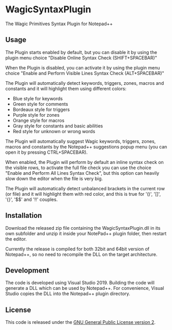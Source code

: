 # WagicSyntaxPlugin
The Wagic Primitives Syntax Plugin for Notepad++

## Usage
The Plugin starts enabled by default, but you can disable it by using the plugin menu choice "Disable Online Syntax Check (SHIFT+SPACEBAR)"

When the Plugin is disabled, you can activate it by using the plugin menu choice "Enable and Perform Visible Lines Syntax Check (ALT+SPACEBAR)"

The Plugin will automatically detect keywords, triggers, zones, macros and constants and it will highlight them using different colors:
- Blue style for keywords
- Green style for comments
- Bordeaux style for triggers
- Purple style for zones
- Orange style for macros
- Gray style for constants and basic abilities
- Red style for unknown or wrong words

The Plugin will automatically suggest Wagic keywords, triggers, zones, macros and constants by the Notepad++ suggestions popup menu (you can open it by pressing CTRL+SPACEBAR).

When enabled, the Plugin will perform by default an inline syntax check on the visible rows, to activate the full file check you can use the choice "Enable and Perform All Lines Syntax Check", but this option can heavily slow down the editor when the file is very big.

The Plugin will automatically detect unbalanced brackets in the current row (or file) and it will highlight them with red color, and this is true for '()', '[]', '{}', '$$' and '!!' couples.

## Installation
Download the released zip file containing the WagicSyntaxPlugin.dll in its own subfolder and unzip it inside your NotePad++ plugin folder, then restart the editor.

Currently the release is compiled for both 32bit and 64bit version of Notepad++, so no need to recompile the DLL on the target architecture.

## Development
The code is developed using Visual Studio 2019. Building the code will generate a DLL which can be used by Notepad++. For convenience, Visual Studio copies the DLL into the Notepad++ plugin directory.

## License
This code is released under the [GNU General Public License version 2](http://www.gnu.org/licenses/gpl-2.0.txt).
